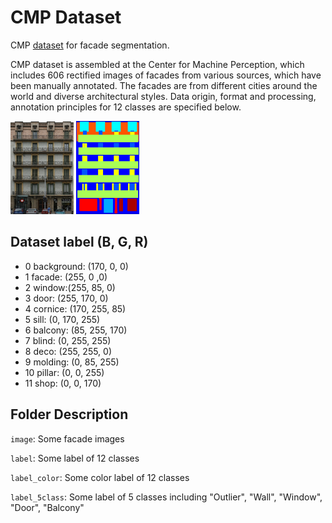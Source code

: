 # CMP Dataset
CMP [dataset](http://cmp.felk.cvut.cz/~tylecr1/facade/) for facade segmentation.

CMP dataset is assembled at the Center for Machine Perception, which includes 606 rectified images of facades from various sources, which have been manually annotated. The facades are from different cities around the world and diverse architectural styles. Data origin, format and processing, annotation principles for 12 classes are specified below.

<img src="https://github.com/wohaiyo/cmp_dataset/blob/master/image/cmp_b0012.jpg" width = 20% height = 20% >    <img src="https://github.com/wohaiyo/cmp_dataset/blob/master/label_color/cmp_b0012.png" width = 20% height = 20% ></td>


## Dataset label (B, G, R)
- 0 background: (170, 0, 0)
- 1 facade: (255, 0 ,0)
- 2 window:(255, 85, 0)
- 3 door: (255, 170, 0)
- 4 cornice: (170, 255, 85)
- 5 sill: (0, 170, 255)
- 6 balcony: (85, 255, 170)
- 7 blind: (0, 255, 255)
- 8 deco: (255, 255, 0)
- 9 molding: (0, 85, 255)
- 10 pillar: (0, 0, 255)
- 11 shop: (0, 0, 170)

## Folder Description

`image`: Some facade images

`label`: Some label of 12 classes

`label_color`: Some color label of 12 classes

`label_5class`: Some label of 5 classes including "Outlier", "Wall", "Window", "Door", "Balcony"
